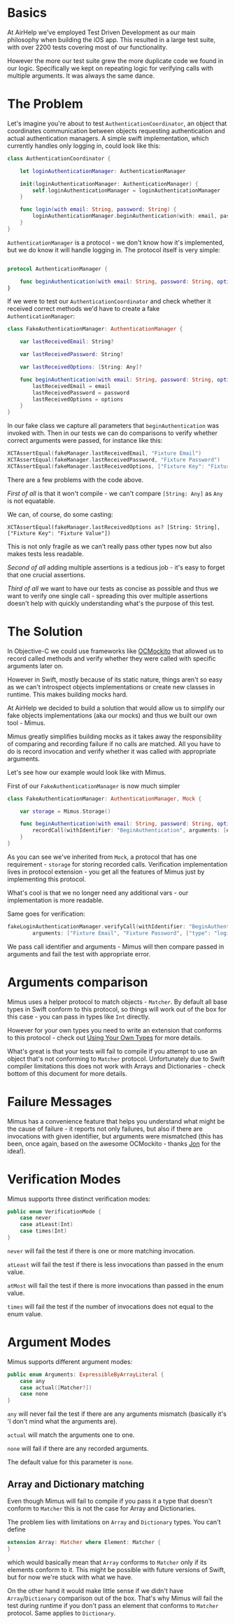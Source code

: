 # Basics

At AirHelp we've employed Test Driven Development as our main philosophy when building the iOS app. This resulted in a large test suite, with over 2200 tests covering most of our functionality.

However the more our test suite grew the more duplicate code we found in our logic. Specifically we kept on repeating logic for verifying calls with multiple arguments. It was always the same dance.

# The Problem

Let's imagine you're about to test `AuthenticationCoordinator`, an object that coordinates communication between objects requesting authentication and actual authentication managers. A simple swift implementation, which currently handles only logging in, could look like this:

```swift
class AuthenticationCoordinator {

    let loginAuthenticationManager: AuthenticationManager

    init(loginAuthenticationManager: AuthenticationManager) {
        self.loginAuthenticationManager = loginAuthenticationManager
    }

    func login(with email: String, password: String) {
        loginAuthenticationManager.beginAuthentication(with: email, password: password, options: ["type": "login"])
    }
}
```

`AuthenticationManager` is a protocol - we don't know how it's implemented, but we do know it will handle logging in. The protocol itself is very simple:

```swift

protocol AuthenticationManager {

    func beginAuthentication(with email: String, password: String, options: [String: Any])
}
```

If we were to test our `AuthenticationCoordinator` and check whether it received correct methods we'd have to create a fake `AuthenticationManager`:

```swift
class FakeAuthenticationManager: AuthenticationManager {

    var lastReceivedEmail: String?

    var lastReceivedPassword: String?

    var lastReceivedOptions: [String: Any]?

    func beginAuthentication(with email: String, password: String, options: [String: Any]) {
        lastReceivedEmail = email
        lastReceivedPassword = password
        lastReceivedOptions = options
    }
}
```

In our fake class we capture all parameters that `beginAuthentication` was invoked with. Then in our tests we can do comparisons to verify whether correct arguments were passed, for instance like this:

```swift
XCTAssertEqual(fakeManager.lastReceivedEmail, "Fixture Email")
XCTAssertEqual(fakeManager.lastReceivedPassword, "Fixture Password")
XCTAssertEqual(fakeManager.lastReceivedOptions, ["Fixture Key": "Fixture Value"])
```

There are a few problems with the code above.

*First of all* is that it won't compile - we can't compare `[String: Any]` as `Any` is not equatable.

We can, of course, do some casting:

```
XCTAssertEqual(fakeManager.lastReceivedOptions as? [String: String], ["Fixture Key": "Fixture Value"])
```

This is not only fragile as we can't really pass other types now but also makes tests less readable.

*Second of all* adding multiple assertions is a tedious job - it's easy to forget that one crucial assertions.

*Third of all* we want to have our tests as concise as possible and thus we want to verify one single call - spreading this over multiple assertions doesn't help with quickly understanding what's the purpose of this test.

# The Solution

In Objective-C we could use frameworks like [OCMockito](https://github.com/jonreid/OCMockito) that allowed us to record called methods and verify whether they were called with specific arguments later on.

However in Swift, mostly because of its static nature, things aren't so easy as we can't introspect objects implementations or create new classes in runtime. This makes building mocks hard.

At AirHelp we decided to build a solution that would allow us to simplify our fake objects implementations (aka our mocks) and thus we built our own tool - Mimus.

Mimus greatly simplifies building mocks as it takes away the responsibility of comparing and recording failure if no calls are matched. All you have to do is record invocation and verify whether it was called with appropriate arguments.

Let's see how our example would look like with Mimus.

First of our `FakeAuthenticationManager` is now much simpler

```swift
class FakeAuthenticationManager: AuthenticationManager, Mock {

    var storage = Mimus.Storage()

    func beginAuthentication(with email: String, password: String, options: [String: Any]) {
        recordCall(withIdentifier: "BeginAuthentication", arguments: [email, password, options])
    }
}
```

As you can see we've inherited from `Mock`, a protocol that has one requirement - `storage` for storing recorded calls. Verification implementation lives in protocol extension - you get all the features of Mimus just by implementing this protocol.

What's cool is that we no longer need any additional vars - our implementation is more readable.

Same goes for verification:

```swift
fakeLoginAuthenticationManager.verifyCall(withIdentifier: "BeginAuthentication",
        arguments: ["Fixture Email", "Fixture Password", ["type": "login"]])
```

We pass call identifier and arguments - Mimus will then compare passed in arguments and fail the test with appropriate error.

# Arguments comparison

Mimus uses a helper protocol to match objects - `Matcher`. By default all base types in Swift conform to this protocol, so things will work out of the box for this case - you can pass in types like `Int` directly.

However for your own types you need to write an extension that conforms to this protocol - check out [Using Your Own Types](https://github.com/AirHelp/Mimus/blob/master/Documentation/Using%20Your%20Own%20Types.md) for more details.

What's great is that your tests will fail to compile if you attempt to use an object that's not conforming to `Matcher` protocol. Unfortunately due to Swift compiler limitations this does not work with Arrays and Dictionaries - check bottom of this document for more details.

# Failure Messages

Mimus has a convenience feature that helps you understand what might be the cause of failure - it reports not only failures, but also if there are invocations with given identifier, but arguments were mismatched (this has been, once again, based on the awesome OCMockito - thanks [Jon](https://twitter.com/qcoding) for the idea!).

# Verification Modes

Mimus supports three distinct verification modes:

```swift
public enum VerificationMode {
    case never
    case atLeast(Int)
    case times(Int)
}
```

`never` will fail the test if there is one or more matching invocation.

`atLeast` will fail the test if there is less invocations than passed in the enum value.

`atMost` will fail the test if there is more invocations than passed in the enum value.

`times` will fail the test if the number of invocations does not equal to the enum value.

# Argument Modes

Mimus supports different argument modes:


```swift
public enum Arguments: ExpressibleByArrayLiteral {
    case any
    case actual([Matcher?])
    case none
}
```

`any` will never fail the test if there are any arguments mismatch (basically it's 'I don't mind what the arguments are).

`actual` will match the arguments one to one.

`none` will fail if there are any recorded arguments.

The default value for this parameter is `none`.

## Array and Dictionary matching

Even though Mimus will fail to compile if you pass it a type that doesn't conform to `Matcher` this is not the case for Array and Dictionaries.

The problem lies with limitations on `Array` and `Dictionary` types. You can't define

```swift
extension Array: Matcher where Element: Matcher {
}
```

which would basically mean that `Array` conforms to `Matcher` only if its elements conform to it. This might be possible with future versions of Swift, but for now we're stuck with what we have.

On the other hand it would make little sense if we didn't have `Array`/`Dictionary` comparison out of the box. That's why Mimus will fail the test during runtime if you don't pass an element that conforms to `Matcher` protocol. Same applies to `Dictionary`.

